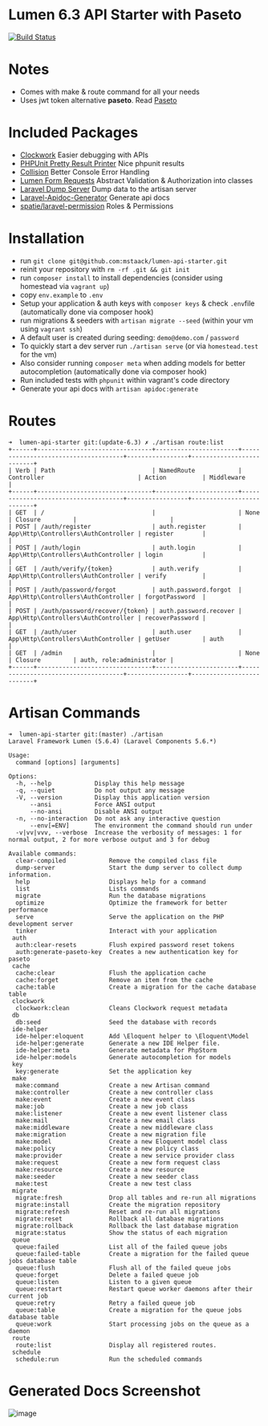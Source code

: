 # Lumen 6.3 API Starter with Paseto    

[![Build Status](https://travis-ci.org/mstaack/lumen-api-starter.svg?branch=master)](https://travis-ci.org/mstaack/lumen-api-starter)

# Notes
- Comes with make & route command for all your needs
- Uses jwt token alternative **paseto**. Read [Paseto](https://github.com/paragonie/paseto)

# Included Packages
- [Clockwork](https://underground.works/clockwork/) Easier debugging with APIs
- [PHPUnit Pretty Result Printer](https://github.com/mikeerickson/phpunit-pretty-result-printer) Nice phpunit results
- [Collision](https://github.com/nunomaduro/collision) Better Console Error Handling
- [Lumen Form Requests](https://github.com/pearlkrishn/lumen-request-validate) Abstract Validation & Authorization into classes
- [Laravel Dump Server](https://github.com/beyondcode/laravel-dump-server) Dump data to the artisan server
- [Laravel-Apidoc-Generator](https://mpociot/laravel-apidoc-generator) Generate api docs
- [spatie/laravel-permission](https://github.com/spatie/laravel-permission) Roles & Permissions

# Installation
- run `git clone git@github.com:mstaack/lumen-api-starter.git` 
- reinit your repository with `rm -rf .git && git init`
- run `composer install` to install dependencies (consider using homestead via `vagrant up`)
- copy `env.example` to `.env`
- Setup your application & auth keys with `composer keys` & check `.env`file (automatically done via composer hook)
- run migrations & seeders with `artisan migrate --seed` (within your vm using `vagrant ssh`)
- A default user is created during seeding: `demo@demo.com` / `password`
- To quickly start a dev server run `./artisan serve` (or via `homestead.test` for the vm)
- Also consider running `composer meta` when adding models for better autocompletion (automatically done via composer hook)
- Run included tests with `phpunit` within vagrant's code directory
- Generate your api docs with `artisan apidoc:generate` 

# Routes
```
➜  lumen-api-starter git:(update-6.3) ✗ ./artisan route:list
+------+--------------------------------+-----------------------+-------------------------------------+-----------------+--------------------------+
| Verb | Path                           | NamedRoute            | Controller                          | Action          | Middleware               |
+------+--------------------------------+-----------------------+-------------------------------------+-----------------+--------------------------+
| GET  | /                              |                       | None                                | Closure         |                          |
| POST | /auth/register                 | auth.register         | App\Http\Controllers\AuthController | register        |                          |
| POST | /auth/login                    | auth.login            | App\Http\Controllers\AuthController | login           |                          |
| GET  | /auth/verify/{token}           | auth.verify           | App\Http\Controllers\AuthController | verify          |                          |
| POST | /auth/password/forgot          | auth.password.forgot  | App\Http\Controllers\AuthController | forgotPassword  |                          |
| POST | /auth/password/recover/{token} | auth.password.recover | App\Http\Controllers\AuthController | recoverPassword |                          |
| GET  | /auth/user                     | auth.user             | App\Http\Controllers\AuthController | getUser         | auth                     |
| GET  | /admin                         |                       | None                                | Closure         | auth, role:administrator |
+------+--------------------------------+-----------------------+-------------------------------------+-----------------+--------------------------+
```

# Artisan Commands
```
➜  lumen-api-starter git:(master) ./artisan 
Laravel Framework Lumen (5.6.4) (Laravel Components 5.6.*)

Usage:
  command [options] [arguments]

Options:
  -h, --help            Display this help message
  -q, --quiet           Do not output any message
  -V, --version         Display this application version
      --ansi            Force ANSI output
      --no-ansi         Disable ANSI output
  -n, --no-interaction  Do not ask any interactive question
      --env[=ENV]       The environment the command should run under
  -v|vv|vvv, --verbose  Increase the verbosity of messages: 1 for normal output, 2 for more verbose output and 3 for debug

Available commands:
  clear-compiled            Remove the compiled class file
  dump-server               Start the dump server to collect dump information.
  help                      Displays help for a command
  list                      Lists commands
  migrate                   Run the database migrations
  optimize                  Optimize the framework for better performance
  serve                     Serve the application on the PHP development server
  tinker                    Interact with your application
 auth
  auth:clear-resets         Flush expired password reset tokens
  auth:generate-paseto-key  Creates a new authentication key for paseto
 cache
  cache:clear               Flush the application cache
  cache:forget              Remove an item from the cache
  cache:table               Create a migration for the cache database table
 clockwork
  clockwork:clean           Cleans Clockwork request metadata
 db
  db:seed                   Seed the database with records
 ide-helper
  ide-helper:eloquent       Add \Eloquent helper to \Eloquent\Model
  ide-helper:generate       Generate a new IDE Helper file.
  ide-helper:meta           Generate metadata for PhpStorm
  ide-helper:models         Generate autocompletion for models
 key
  key:generate              Set the application key
 make
  make:command              Create a new Artisan command
  make:controller           Create a new controller class
  make:event                Create a new event class
  make:job                  Create a new job class
  make:listener             Create a new event listener class
  make:mail                 Create a new email class
  make:middleware           Create a new middleware class
  make:migration            Create a new migration file
  make:model                Create a new Eloquent model class
  make:policy               Create a new policy class
  make:provider             Create a new service provider class
  make:request              Create a new form request class
  make:resource             Create a new resource
  make:seeder               Create a new seeder class
  make:test                 Create a new test class
 migrate
  migrate:fresh             Drop all tables and re-run all migrations
  migrate:install           Create the migration repository
  migrate:refresh           Reset and re-run all migrations
  migrate:reset             Rollback all database migrations
  migrate:rollback          Rollback the last database migration
  migrate:status            Show the status of each migration
 queue
  queue:failed              List all of the failed queue jobs
  queue:failed-table        Create a migration for the failed queue jobs database table
  queue:flush               Flush all of the failed queue jobs
  queue:forget              Delete a failed queue job
  queue:listen              Listen to a given queue
  queue:restart             Restart queue worker daemons after their current job
  queue:retry               Retry a failed queue job
  queue:table               Create a migration for the queue jobs database table
  queue:work                Start processing jobs on the queue as a daemon
 route
  route:list                Display all registered routes.
 schedule
  schedule:run              Run the scheduled commands
```

# Generated Docs Screenshot

![image](https://user-images.githubusercontent.com/10169509/54946091-a154de00-4f37-11e9-8a96-3ce71c189b6d.png)
